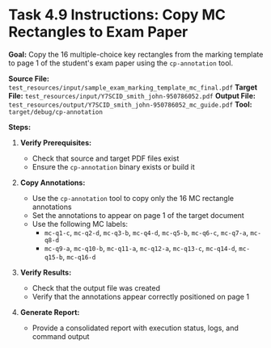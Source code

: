 # Task 4.9 Instructions: Copy MC Rectangles to Exam Paper

**Goal:** Copy the 16 multiple-choice key rectangles from the marking template to page 1 of the student's exam paper using the `cp-annotation` tool.

**Source File:** `test_resources/input/sample_exam_marking_template_mc_final.pdf`
**Target File:** `test_resources/input/Y7SCID_smith_john-950786052.pdf`
**Output File:** `test_resources/output/Y7SCID_smith_john-950786052_mc_guide.pdf`
**Tool:** `target/debug/cp-annotation`

**Steps:**

1. **Verify Prerequisites:**
   - Check that source and target PDF files exist
   - Ensure the `cp-annotation` binary exists or build it

2. **Copy Annotations:**
   - Use the `cp-annotation` tool to copy only the 16 MC rectangle annotations
   - Set the annotations to appear on page 1 of the target document
   - Use the following MC labels:
     - `mc-q1-c`, `mc-q2-d`, `mc-q3-b`, `mc-q4-d`, `mc-q5-b`, `mc-q6-c`, `mc-q7-a`, `mc-q8-d`
     - `mc-q9-a`, `mc-q10-b`, `mc-q11-a`, `mc-q12-a`, `mc-q13-c`, `mc-q14-d`, `mc-q15-b`, `mc-q16-d`

3. **Verify Results:**
   - Check that the output file was created
   - Verify that the annotations appear correctly positioned on page 1

4. **Generate Report:**
   - Provide a consolidated report with execution status, logs, and command output
